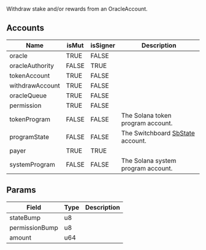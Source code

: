 Withdraw stake and/or rewards from an OracleAccount.

## Accounts
|Name|isMut|isSigner|Description|
|--|--|--|--|
| oracle | TRUE | FALSE |  | 
| oracleAuthority | FALSE | TRUE |  | 
| tokenAccount | TRUE | FALSE |  | 
| withdrawAccount | TRUE | FALSE |  | 
| oracleQueue | TRUE | FALSE |  | 
| permission | TRUE | FALSE |  | 
| tokenProgram | FALSE | FALSE | The Solana token program account. | 
| programState | FALSE | FALSE | The Switchboard [SbState](/api/idl/accounts/SbState) account. | 
| payer | TRUE | TRUE |  | 
| systemProgram | FALSE | FALSE | The Solana system program account. | 
## Params
|Field|Type|Description|
|--|--|--|
| stateBump |  u8 |  |
| permissionBump |  u8 |  |
| amount |  u64 |  |
